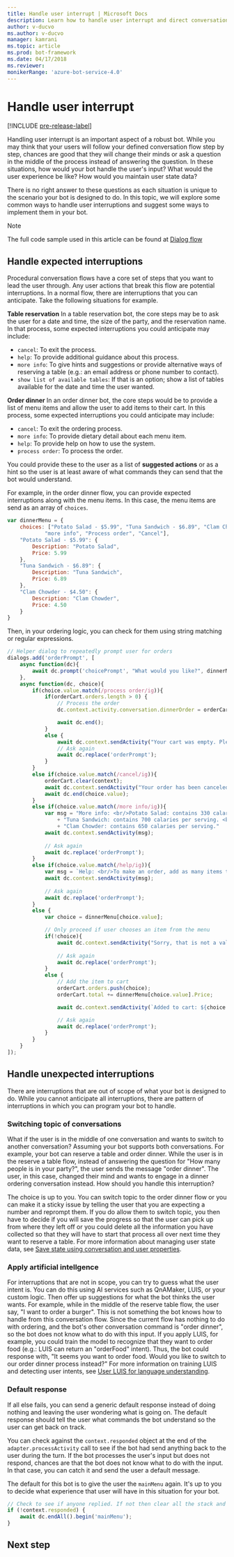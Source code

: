 ```yaml
---
title: Handle user interrupt | Microsoft Docs
description: Learn how to handle user interrupt and direct conversation flow.
author: v-ducvo
ms.author: v-ducvo
manager: kamrani
ms.topic: article
ms.prod: bot-framework
ms.date: 04/17/2018
ms.reviewer:
monikerRange: 'azure-bot-service-4.0'
---
```


# Handle user interrupt

[!INCLUDE [pre-release-label](../includes/pre-release-label.md)]

Handling user interrupt is an important aspect of a robust bot. While you may think that your users will follow your defined conversation flow step by step, chances are good that they will change their minds or ask a question in the middle of the process instead of answering the question. In these situations, how would your bot handle the user's input? What would the user experience be like? How would you maintain user state data?

There is no right answer to these questions as each situation is unique to the scenario your bot is designed to do. In this topic, we will explore some common ways to handle user interruptions and suggest some ways to implement them in your bot.

> [!NOTE]
> The full code sample used in this article can be found at [Dialog flow](#)

## Handle expected interruptions

Procedural conversation flows have a core set of steps that you want to lead the user through. Any user actions that break this flow are potential interruptions. In a normal flow, there are interruptions that you can anticipate. Take the following situations for example.

**Table reservation**
In a table reservation bot, the core steps may be to ask the user for a date and time, the size of the party, and the reservation name. In that process, some expected interruptions you could anticipate may include: 
 * `cancel`: To exit the process.
 * `help`: To provide additional guidance about this process.
 * `more info`: To give hints and suggestions or provide alternative ways of reserving a table (e.g.: an email address or phone number to contact).
 * `show list of available tables`: If that is an option; show a list of tables available for the date and time the user wanted.

**Order dinner**
In an order dinner bot, the core steps would be to provide a list of menu items and allow the user to add items to their cart. In this process, some expected interruptions you could anticipate may include: 
 * `cancel`: To exit the ordering process.
 * `more info`: To provide dietary detail about each menu item.
 * `help`: To provide help on how to use the system.
 * `process order`: To process the order.

You could provide these to the user as a list of **suggested actions** or as a hint so the user is at least aware of what commands they can send that the bot would understand.

For example, in the order dinner flow, you can provide expected interruptions along with the menu items. In this case, the menu items are send as an array of `choices`.

```javascript
var dinnerMenu = {
    choices: ["Potato Salad - $5.99", "Tuna Sandwich - $6.89", "Clam Chowder - $4.50", 
            "more info", "Process order", "Cancel"],
    "Potato Salad - $5.99": {
        Description: "Potato Salad",
        Price: 5.99
    },
    "Tuna Sandwich - $6.89": {
        Description: "Tuna Sandwich",
        Price: 6.89
    },
    "Clam Chowder - $4.50": {
        Description: "Clam Chowder",
        Price: 4.50
    }
}
```

Then, in your ordering logic, you can check for them using string matching or regular expressions.

```javascript
// Helper dialog to repeatedly prompt user for orders
dialogs.add('orderPrompt', [
    async function(dc){
        await dc.prompt('choicePrompt', "What would you like?", dinnerMenu.choices);
    },
    async function(dc, choice){
        if(choice.value.match(/process order/ig)){
            if(orderCart.orders.length > 0) {
                // Process the order
                dc.context.activity.conversation.dinnerOrder = orderCart;

                await dc.end();
            }
            else {
                await dc.context.sendActivity("Your cart was empty. Please add at least one item to the cart.");
                // Ask again
                await dc.replace('orderPrompt');
            }
        }
        else if(choice.value.match(/cancel/ig)){
            orderCart.clear(context);
            await dc.context.sendActivity("Your order has been canceled.");
            await dc.end(choice.value);
        }
        else if(choice.value.match(/more info/ig)){
            var msg = "More info: <br/>Potato Salad: contains 330 calaries per serving. <br/>"
                + "Tuna Sandwich: contains 700 calaries per serving. <br/>" 
                + "Clam Chowder: contains 650 calaries per serving."
            await dc.context.sendActivity(msg);
            
            // Ask again
            await dc.replace('orderPrompt');
        }
        else if(choice.value.match(/help/ig)){
            var msg = `Help: <br/>To make an order, add as many items to your cart as you like then choose the "Process order" option to check out.`
            await dc.context.sendActivity(msg);
            
            // Ask again
            await dc.replace('orderPrompt');
        }
        else {
            var choice = dinnerMenu[choice.value];

            // Only proceed if user chooses an item from the menu
            if(!choice){
                await dc.context.sendActivity("Sorry, that is not a valid item. Please pick one from the menu.");
                
                // Ask again
                await dc.replace('orderPrompt');
            }
            else {
                // Add the item to cart
                orderCart.orders.push(choice);
                orderCart.total += dinnerMenu[choice.value].Price;

                await dc.context.sendActivity(`Added to cart: ${choice.value}. <br/>Current total: $${orderCart.total}`);

                // Ask again
                await dc.replace('orderPrompt');
            }
        }
    }
]);
```

## Handle unexpected interruptions

There are interruptions that are out of scope of what your bot is designed to do. While you cannot anticipate all interruptions, there are pattern of interruptions in which you can program your bot to handle.

### Switching topic of conversations
What if the user is in the middle of one conversation and wants to switch to another conversation? Assuming your bot supports both conversations. For example, your bot can reserve a table and order dinner. While the user is in the reserve a table flow, instead of answering the question for "How many people is in your party?", the user sends the message "order dinner". The user, in this case, changed their mind and wants to engage in a dinner ordering conversation instead. How should you handle this interruption? 

The choice is up to you. You can switch topic to the order dinner flow or you can make it a sticky issue by telling the user that you are expecting a number and reprompt them. If you do allow them to switch topic, you then have to decide if you will save the progress so that the user can pick up from where they left off or you could delete all the information you have collected so that they will have to start that process all over next time they want to reserve a table. For more information about managing user state data, see [Save state using conversation and user properties](bot-builder-howto-v4-state.md).

### Apply artificial intellgence
For interruptions that are not in scope, you can try to guess what the user intent is. You can do this using AI services such as QnAMaker, LUIS, or your custom logic. Then offer up suggestions for what the bot thinks the user wants. For example, while in the middle of the reserve table flow, the user say, "I want to order a burger". This is not something the bot knows how to handle from this conversation flow. Since the current flow has nothing to do with ordering, and the bot's other conversation command is "order dinner", so the bot does not know what to do with this input. If you apply LUIS, for example, you could train the model to recognize that they want to order food (e.g.: LUIS can return an "orderFood" intent). Thus, the bot could response with, "It seems you want to order food. Would you like to switch to our order dinner process instead?" For more information on training LUIS and detecting user intents, see [User LUIS for language understanding](bot-builder-howto-v4-luis.md).

### Default response
If all else fails, you can send a generic default response instead of doing nothing and leaving the user wondering what is going on. The default response should tell the user what commands the bot understand so the user can get back on track.

You can check against the `context.responded` object at the end of the `adapter.processActivity` call to see if the bot had send anything back to the user during the turn. If the bot processes the user's input but does not respond, chances are that the bot does not know what to do with the input. In that case, you can catch it and send the user a default message.

The default for this bot is to give the user the `mainMenu` again. It's up to you to decide what experience that user will have in this situation for your bot.

```javascript
// Check to see if anyone replied. If not then clear all the stack and present the main menu
if (!context.responded) {
    await dc.endAll().begin('mainMenu');
}
```

## Next step
